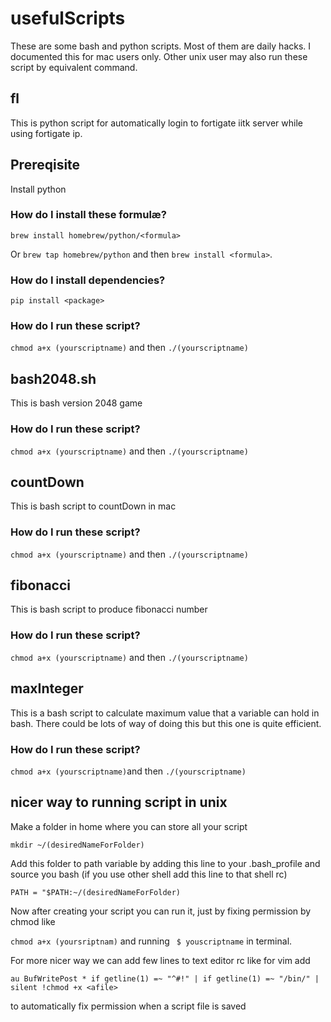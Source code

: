 # usefulScripts

These are some bash and python scripts.
Most of them are daily hacks.
I documented this for mac users only. Other unix user may also run these script by equivalent command.

## fl

This is python script for automatically login to fortigate iitk server while using fortigate ip.

## Prereqisite

Install python
### How do I install these formulæ?
`brew install homebrew/python/<formula>`

Or `brew tap homebrew/python` and then `brew install <formula>`.

### How do I install dependencies?
`pip install <package>`

### How do I run these script?
`chmod a+x (yourscriptname)` and then `./(yourscriptname)`

## bash2048.sh

This is bash version 2048 game

### How do I run these script?
`chmod a+x (yourscriptname)` and then `./(yourscriptname)`


## countDown

This is bash script to countDown in mac

### How do I run these script?
`chmod a+x (yourscriptname)` and then `./(yourscriptname)`

## fibonacci

This is bash script to produce fibonacci number

### How do I run these script?
`chmod a+x (yourscriptname)` and then `./(yourscriptname)`

## maxInteger

This is a bash script to calculate maximum value that a variable can hold in  bash.
There could be lots of way of doing this but this one is quite efficient.

### How do I run these script?
`chmod a+x (yourscriptname)`and then `./(yourscriptname)`


## nicer way to running script in unix

Make a folder in home where you can store all your script

`mkdir ~/(desiredNameForFolder)`

Add this folder to path variable by adding this line to your .bash_profile and source you bash (if you use other shell add this line to that shell rc)

`PATH = "$PATH:~/(desiredNameForFolder)`

Now after creating your script you can run it, just by fixing permission by chmod like

`chmod a+x (yoursriptnam)` and running ` $ youscriptname` in terminal.

For more nicer way we can add few lines to text editor rc like for vim add

`au BufWritePost * if getline(1) =~ "^#!" | if getline(1) =~ "/bin/" | silent !chmod +x <afile> `

to automatically fix permission when a script file is saved


